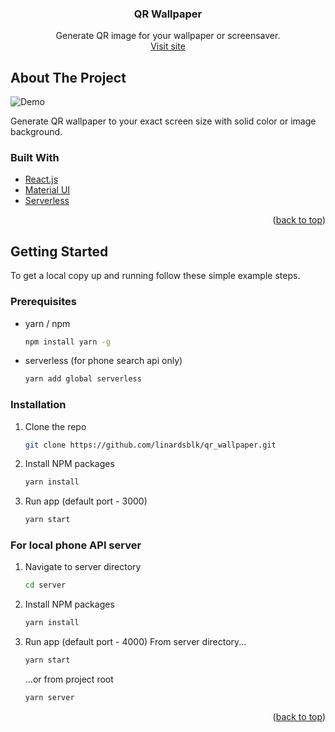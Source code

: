 <div id="top"></div>

<h3 align="center">QR Wallpaper</h3>

  <p align="center">
    Generate QR image for your wallpaper or screensaver.
    <br />
    <a href="https://qrwallpaper.linards.id.lv/">Visit site</a>

  </p>
</div>

<!-- ABOUT THE PROJECT -->

## About The Project

![Demo](https://i.imgur.com/ajguXF7.png)

Generate QR wallpaper to your exact screen size with solid color or image background.

### Built With

- [React.js](https://reactjs.org/)
- [Material UI](https://mui.com)
- [Serverless](https://www.serverless.com/)

<p align="right">(<a href="#top">back to top</a>)</p>

<!-- GETTING STARTED -->

## Getting Started

To get a local copy up and running follow these simple example steps.

### Prerequisites

- yarn / npm
  ```sh
  npm install yarn -g
  ```
- serverless (for phone search api only)
  ```sh
  yarn add global serverless
  ```

### Installation

1. Clone the repo
   ```sh
   git clone https://github.com/linardsblk/qr_wallpaper.git
   ```
2. Install NPM packages
   ```sh
   yarn install
   ```
3. Run app (default port - 3000)
   ```sh
   yarn start
   ```

### For local phone API server

1. Navigate to server directory
   ```sh
   cd server
   ```
2. Install NPM packages

   ```sh
   yarn install
   ```

3. Run app (default port - 4000)
   From server directory...
   ```sh
   yarn start
   ```
   ...or from project root
   ```sh
   yarn server
   ```

<p align="right">(<a href="#top">back to top</a>)</p>
